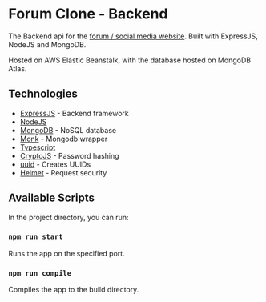 # Forum Clone - Backend

The Backend api for the [forum / social media website](https://github.com/dom-zhu/frontend). Built with ExpressJS, NodeJS and MongoDB.

Hosted on AWS Elastic Beanstalk, with the database hosted on MongoDB Atlas.


## Technologies

* [ExpressJS](https://expressjs.com/) - Backend framework
* [NodeJS](https://nodejs.org/en/)
* [MongoDB](https://www.mongodb.com/) - NoSQL database
* [Monk](https://www.npmjs.com/package/monk) - Mongodb wrapper
* [Typescript](https://www.typescriptlang.org/)
* [CryptoJS](https://www.npmjs.com/package/crypto-js) - Password hashing
* [uuid](https://www.npmjs.com/package/uuid) - Creates UUIDs
* [Helmet](https://www.npmjs.com/package/helmet) - Request security

## Available Scripts

In the project directory, you can run:

### `npm run start`

Runs the app on the specified port.

### `npm run compile`

Compiles the app to the build directory.



